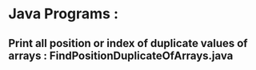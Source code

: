 # Java Programs :

<h2>Print all position or index of duplicate values of arrays : FindPositionDuplicateOfArrays.java</h2>

